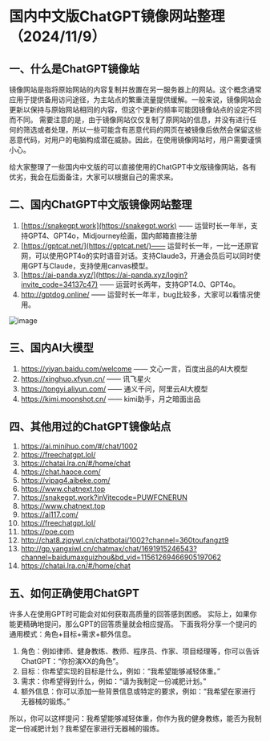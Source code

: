 # 国内中文版ChatGPT镜像网站整理（2024/11/9）
## 一、什么是ChatGPT镜像站
镜像网站是指将原始网站的内容复制并放置在另一服务器上的网站。这个概念通常应用于提供备用访问途径，为主站点的繁重流量提供缓解。一般来说，镜像网站会更新以保持与原始网站相同的内容，但这个更新的频率可能因镜像站点的设定不同而不同。
需要注意的是，由于镜像网站仅仅复制了原网站的信息，并没有进行任何的筛选或者处理，所以一些可能含有恶意代码的网页在被镜像后依然会保留这些恶意代码，对用户的电脑构成潜在威胁。因此，在使用镜像网站时，用户需要谨慎小心。

给大家整理了一些国内中文版的可以直接使用的ChatGPT中文版镜像网站，各有优劣，我会在后面备注，大家可以根据自己的需求来。


## 二、国内ChatGPT中文版镜像网站整理
1. [https://snakegpt.work](https://snakegpt.work) —— 运营时长一年半，支持GPT4、GPT4o，Midjourney绘画，国内邮箱直接注册
2. [https://gptcat.net/](https://gptcat.net/)——  运营时长一年，一比一还原官网，可以使用GPT4o的实时语音对话。支持Claude3，开通会员后可以同时使用GPT与Claude，支持使用canvas模型。
3. [https://ai-panda.xyz/](https://ai-panda.xyz/login?invite_code=34137c47)  ——  运营时长两年，支持GPT4.0、GPT4o。
4. http://gptdog.online/  —— 运营时长一年半，bug比较多，大家可以看情况使用。

![image](https://github.com/user-attachments/assets/d65a3fda-a30b-4ec3-b8ff-b3023577e859)


## 三、国内AI大模型

1. https://yiyan.baidu.com/welcome —— 文心一言，百度出品的AI大模型
2. https://xinghuo.xfyun.cn/     ——  讯飞星火
3. https://tongyi.aliyun.com/    ——  通义千问，阿里云AI大模型
4. https://kimi.moonshot.cn/    —— kimi助手，月之暗面出品

## 四、其他用过的ChatGPT镜像站点
1. https://ai.minihuo.com/#/chat/1002
2. https://freechatgpt.lol/
3. https://chatai.lra.cn/#/home/chat
4. https://chat.haoce.com/
5. https://vipag4.aibeke.com/
6. https://www.chatnext.top
7. https://snakegpt.work?inVitecode=PUWFCNERUN
8. https://www.chatnext.top
9. https://ai117.com/
10. https://freechatgpt.lol/
11. https://poe.com
12. http://chat8.zjqywl.cn/chatbotai/1002?channel=360toufangzt9
13. http://gp.yangxiwl.cn/chatmax/chat/1691915246543?channel=baidumaxguizhou&bd_vid=11561269466905197062
14. https://chatai.lra.cn/#/home/chat

## 五、如何正确使用ChatGPT
许多人在使用GPT时可能会对如何获取高质量的回答感到困惑。
实际上，如果你能更精确地提问，那么GPT的回答质量就会相应提高。
下面我将分享一个提问的通用模式：角色+目标+需求+额外信息。
1. 角色：例如律师、健身教练、教师、程序员、作家、项目经理等，你可以告诉ChatGPT：“你扮演XX的角色”。
2. 目标：你希望实现的目标是什么，例如：“我希望能够减轻体重。”
4. 需求：你希望得到什么，例如：“请为我制定一份减肥计划。”
5. 额外信息：你可以添加一些背景信息或特定的要求，例如：“我希望在家进行无器械的锻炼。”

所以，你可以这样提问：我希望能够减轻体重，你作为我的健身教练，能否为我制定一份减肥计划？我希望在家进行无器械的锻炼。

